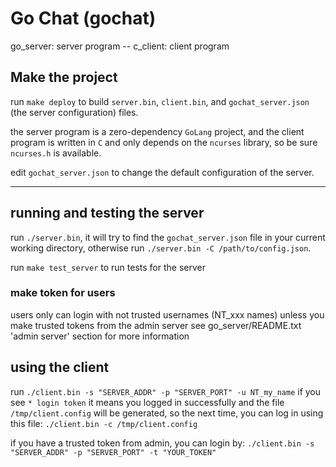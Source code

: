 # Go Chat (gochat)

go_server: server program  --  c_client: client program

## Make the project

run `make deploy` to build `server.bin`, `client.bin`, and
`gochat_server.json` (the server configuration) files.

the server program is a zero-dependency `GoLang` project,
and the client program is written in `C` and only depends
on the `ncurses` library, so be sure `ncurses.h` is available.

edit `gochat_server.json` to change the default configuration
of the server.

---

## running and testing the server

run `./server.bin`, it will try to find the `gochat_server.json`
file in your current working directory,
otherwise run `./server.bin -C /path/to/config.json`.

run `make test_server` to run tests for the server

### make token for users
users only can login with not trusted usernames (NT_xxx names)
unless you make trusted tokens from the admin server
see go_server/README.txt 'admin server' section for more information

## using the client

run `./client.bin -s "SERVER_ADDR" -p "SERVER_PORT" -u NT_my_name`
if you see `* login token` it means you logged in successfully
and the file `/tmp/client.config` will be generated,
so the next time, you can log in using this file: 
`./client.bin -c /tmp/client.config`

if you have a trusted token from admin, you can login by:
`./client.bin -s "SERVER_ADDR" -p "SERVER_PORT" -t "YOUR_TOKEN"`
